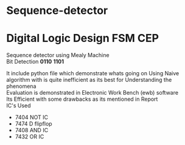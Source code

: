 # Sequence-detector
<h1>Digital Logic Design FSM CEP</h1>
Sequence detector using Mealy Machine<br>
Bit Detection <b>0110</b> <b>1101</b>


It include python file which demonstrate whats going on Using Naive algorithm with is quite inefficient as its best for Understanding the phenomena <br>
Evaluation is demonstrated in Electronic Work Bench (ewb) software<br>
Its Efficient with some drawbacks as its mentioned in Report <br>
IC's Used 
<ul>
<li>7404 NOT IC</li>
<li>7474 D flipflop</li>
<li>7408 AND IC</li>
<li>7432 OR IC</li>
</ul>

